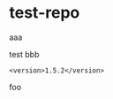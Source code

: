 # test-repo

aaa

test
bbb

<!--{x-release-please-released-start-version}-->
```
<version>1.5.2</version>
```
<!--{x-release-please-released-end}-->

foo
